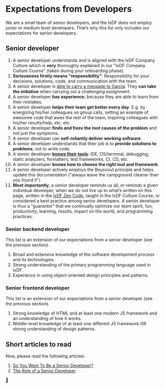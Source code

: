 # Expectations from Developers

We are a small team of senior developers, and the IxDF does not employ junior or medium level developers.
That’s why this list only includes our expectations for senior developers.

## Senior developer

1.  A senior developer understands and is aligned with the IxDF Company Culture which is **very** thoroughly explained in our "IxDF Company Culture Course" (taken during your onboarding phase).
1.  **Seriousness firstly means "responsibility"**. Responsibility for your decisions, solutions, code, and communication with the team.
1.  A senior developer is [able to carry a message to Garcia](https://courses.csail.mit.edu/6.803/pdf/hubbard1899.pdf):
    They **can take the initiative** when carrying out a challenging assignment.
1.  A senior developer **has experience**; because they are able to learn from their mistakes.
1.  A senior developer **helps their team get better every day**. E.g. by energizing his/her colleagues on group calls, setting an example of awesome code that awes the rest of the team, inspiring colleagues with his/her results/help, etc. etc.
1.  A senior developer **finds and fixes the root causes of the problem** and not just the symptoms.
1.  A senior developer can **self-reliantly deliver working software**.
1.  A senior developer understands that their job is to **provide solutions to problems**, not to write code.
1.  A senior developer [**knows their tools**](https://stitcher.io/blog/craftsmen-know-their-tools): IDE, OS/terminal, debugging, static analyzers, formatters, test frameworks, CI, CD, etc.
1.  A senior developer **knows how to choose the right tool and framework**.
1.  A senior developer actively employs the Boyscout principle and helps update this documentation ("always leave the campground cleaner than you found it")
1.  **Most importantly**, a senior developer reminds us all, or reminds a given individual developer, when we do not live up to what’s written on this page, written in the [IxDF Zen Code](../../outdated/development/README.md#the-ixdf-zen-code), taught in the IxDF Culture Course, or considered a best practice among senior developers. A senior developer is thus a "guarantor" that we continually optimize our team spirit, fun, productivity, learning, results, impact on the world, and programming practices.

### Senior backend developer

This list is an extension of our expectations from a senior developer (see the previous section).

1.  Broad and extensive knowledge of the software development process and its technologies.
1.  Strong understanding of the primary programming language used in IxDF.
1.  Experience in using object-oriented design principles and patterns.

### Senior frontend developer

This list is an extension of our expectations from a senior developer (see the previous section).

1.  Strong knowledge of HTML and at least one modern JS framework and an understanding of how it works.
1.  Middle-level knowledge of at least one different JS framework OR strong understanding of design patterns.

## Short articles to read

Now, please read the following articles:

1.  [So You Want To Be a Senior Developer?](https://css-tricks.com/want-senior-developer/)
1.  [The Role of a Senior Developer](https://web.archive.org/web/20160609115315/http://mattbriggs.net/blog/2015/06/01/the-role-of-a-senior-developer/)

🦄
